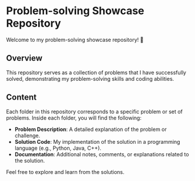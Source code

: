 # Problem-solving Showcase Repository

Welcome to my problem-solving showcase repository! 🚀

## Overview

This repository serves as a collection of problems that I have successfully solved, demonstrating my problem-solving skills and coding abilities.

## Content

Each folder in this repository corresponds to a specific problem or set of problems. Inside each folder, you will find the following:

- **Problem Description**: A detailed explanation of the problem or challenge.
- **Solution Code**: My implementation of the solution in a programming language (e.g., Python, Java, C++).
- **Documentation**: Additional notes, comments, or explanations related to the solution.

Feel free to explore and learn from the solutions.
